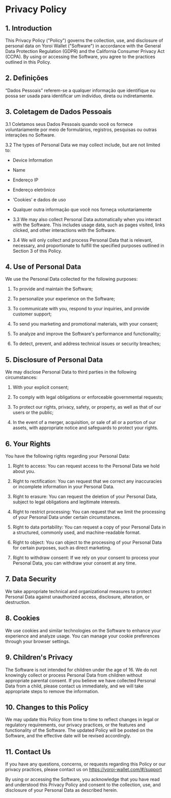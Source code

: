 # Privacy Policy

## 1. Introduction

This Privacy Policy ("Policy") governs the collection, use, and disclosure of personal data on Yoroi Wallet ("Software") in accordance with the General Data Protection Regulation (GDPR) and the California Consumer Privacy Act (CCPA). By using or accessing the Software, you agree to the practices outlined in this Policy.

## 2. Definições

“Dados Pessoais” referem-se a qualquer informação que identifique ou possa ser usada para identificar um indivíduo, direta ou indiretamente.

## 3. Coletagem de Dados Pessoais

3.1 Coletamos seus Dados Pessoais quando você os fornece voluntariamente por meio de formulários, registros, pesquisas ou outras interações no Software.

3.2 The types of Personal Data we may collect include, but are not limited to:

  *   Device Information

  *   Name

  *   Endereço IP

  *   Endereço eletrônico

  *   ‘Cookies’ e dados de uso

  *   Qualquer outra informação que você nos forneça voluntariamente


- 3.3 We may also collect Personal Data automatically when you interact with the Software. This includes usage data, such as pages visited, links clicked, and other interactions with the Software.

- 3.4 We will only collect and process Personal Data that is relevant, necessary, and proportionate to fulfill the specified purposes outlined in Section 3 of this Policy.

## 4. Use of Personal Data

We use the Personal Data collected for the following purposes:

1.  To provide and maintain the Software;

2.  To personalize your experience on the Software;

3.  To communicate with you, respond to your inquiries, and provide customer support;

4.  To send you marketing and promotional materials, with your consent;

5.  To analyze and improve the Software's performance and functionality;

6.  To detect, prevent, and address technical issues or security breaches;


## 5. Disclosure of Personal Data

We may disclose Personal Data to third parties in the following circumstances:

1.  With your explicit consent;

2.  To comply with legal obligations or enforceable governmental requests;

3.  To protect our rights, privacy, safety, or property, as well as that of our users or the public; 

4.  In the event of a merger, acquisition, or sale of all or a portion of our assets, with appropriate notice and safeguards to protect your rights.


## 6. Your Rights

You have the following rights regarding your Personal Data:

1.  Right to access: You can request access to the Personal Data we hold about you.

2.  Right to rectification: You can request that we correct any inaccuracies or incomplete information in your Personal Data.

3.  Right to erasure: You can request the deletion of your Personal Data, subject to legal obligations and legitimate interests.

4.  Right to restrict processing: You can request that we limit the processing of your Personal Data under certain circumstances.

5.  Right to data portability: You can request a copy of your Personal Data in a structured, commonly used, and machine-readable format.

6.  Right to object: You can object to the processing of your Personal Data for certain purposes, such as direct marketing.

7.  Right to withdraw consent: If we rely on your consent to process your Personal Data, you can withdraw your consent at any time.


## 7. Data Security

We take appropriate technical and organizational measures to protect Personal Data against unauthorized access, disclosure, alteration, or destruction.

## 8. Cookies

We use cookies and similar technologies on the Software to enhance your experience and analyze usage. You can manage your cookie preferences through your browser settings.

## 9. Children's Privacy

The Software is not intended for children under the age of 16. We do not knowingly collect or process Personal Data from children without appropriate parental consent. If you believe we have collected Personal Data from a child, please contact us immediately, and we will take appropriate steps to remove the information.

## 10. Changes to this Policy

We may update this Policy from time to time to reflect changes in legal or regulatory requirements, our privacy practices, or the features and functionality of the Software. The updated Policy will be posted on the Software, and the effective date will be revised accordingly.

## 11. Contact Us

If you have any questions, concerns, or requests regarding this Policy or our privacy practices, please contact us on https://yoroi-wallet.com/#/support

By using or accessing the Software, you acknowledge that you have read and understood this Privacy Policy and consent to the collection, use, and disclosure of your Personal Data as described herein.